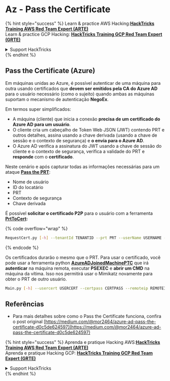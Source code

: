 # Az - Pass the Certificate

{% hint style="success" %}
Learn & practice AWS Hacking:<img src="../../../.gitbook/assets/image (1) (1) (1) (1).png" alt="" data-size="line">[**HackTricks Training AWS Red Team Expert (ARTE)**](https://training.hacktricks.xyz/courses/arte)<img src="../../../.gitbook/assets/image (1) (1) (1) (1).png" alt="" data-size="line">\
Learn & practice GCP Hacking: <img src="../../../.gitbook/assets/image (2) (1).png" alt="" data-size="line">[**HackTricks Training GCP Red Team Expert (GRTE)**<img src="../../../.gitbook/assets/image (2) (1).png" alt="" data-size="line">](https://training.hacktricks.xyz/courses/grte)

<details>

<summary>Support HackTricks</summary>

* Check the [**subscription plans**](https://github.com/sponsors/carlospolop)!
* **Join the** 💬 [**Discord group**](https://discord.gg/hRep4RUj7f) or the [**telegram group**](https://t.me/peass) or **follow** us on **Twitter** 🐦 [**@hacktricks\_live**](https://twitter.com/hacktricks_live)**.**
* **Share hacking tricks by submitting PRs to the** [**HackTricks**](https://github.com/carlospolop/hacktricks) and [**HackTricks Cloud**](https://github.com/carlospolop/hacktricks-cloud) github repos.

</details>
{% endhint %}

## Pass the Certificate (Azure)

Em máquinas unidas ao Azure, é possível autenticar de uma máquina para outra usando certificados que **devem ser emitidos pela CA do Azure AD** para o usuário necessário (como o sujeito) quando ambas as máquinas suportam o mecanismo de autenticação **NegoEx**.

Em termos super simplificados:

* A máquina (cliente) que inicia a conexão **precisa de um certificado do Azure AD para um usuário**.
* O cliente cria um cabeçalho de Token Web JSON (JWT) contendo PRT e outros detalhes, assina usando a chave derivada (usando a chave de sessão e o contexto de segurança) e **o envia para o Azure AD**.
* O Azure AD verifica a assinatura do JWT usando a chave de sessão do cliente e o contexto de segurança, verifica a validade do PRT e **responde** com o **certificado**.

Neste cenário e após capturar todas as informações necessárias para um ataque [**Pass the PRT**](pass-the-prt.md):

* Nome de usuário
* ID do locatário
* PRT
* Contexto de segurança
* Chave derivada

É possível **solicitar o certificado P2P** para o usuário com a ferramenta [**PrtToCert**](https://github.com/morRubin/PrtToCert)**:**

{% code overflow="wrap" %}
```bash
RequestCert.py [-h] --tenantId TENANTID --prt PRT --userName USERNAME --hexCtx HEXCTX --hexDerivedKey HEXDERIVEDKEY [--passPhrase PASSPHRASE]
```
{% endcode %}

Os certificados durarão o mesmo que o PRT. Para usar o certificado, você pode usar a ferramenta python [**AzureADJoinedMachinePTC**](https://github.com/morRubin/AzureADJoinedMachinePTC) que irá **autenticar** na máquina remota, executar **PSEXEC** e **abrir um CMD** na máquina da vítima. Isso nos permitirá usar o Mimikatz novamente para obter o PRT de outro usuário.
```bash
Main.py [-h] --usercert USERCERT --certpass CERTPASS --remoteip REMOTEIP
```
## Referências

* Para mais detalhes sobre como o Pass the Certificate funciona, confira o post original [https://medium.com/@mor2464/azure-ad-pass-the-certificate-d0c5de624597](https://medium.com/@mor2464/azure-ad-pass-the-certificate-d0c5de624597)

{% hint style="success" %}
Aprenda e pratique Hacking AWS:<img src="../../../.gitbook/assets/image (1) (1) (1) (1).png" alt="" data-size="line">[**HackTricks Training AWS Red Team Expert (ARTE)**](https://training.hacktricks.xyz/courses/arte)<img src="../../../.gitbook/assets/image (1) (1) (1) (1).png" alt="" data-size="line">\
Aprenda e pratique Hacking GCP: <img src="../../../.gitbook/assets/image (2) (1).png" alt="" data-size="line">[**HackTricks Training GCP Red Team Expert (GRTE)**<img src="../../../.gitbook/assets/image (2) (1).png" alt="" data-size="line">](https://training.hacktricks.xyz/courses/grte)

<details>

<summary>Support HackTricks</summary>

* Confira os [**planos de assinatura**](https://github.com/sponsors/carlospolop)!
* **Junte-se ao** 💬 [**grupo do Discord**](https://discord.gg/hRep4RUj7f) ou ao [**grupo do telegram**](https://t.me/peass) ou **siga**-nos no **Twitter** 🐦 [**@hacktricks\_live**](https://twitter.com/hacktricks_live)**.**
* **Compartilhe truques de hacking enviando PRs para os repositórios do** [**HackTricks**](https://github.com/carlospolop/hacktricks) e [**HackTricks Cloud**](https://github.com/carlospolop/hacktricks-cloud).

</details>
{% endhint %}

